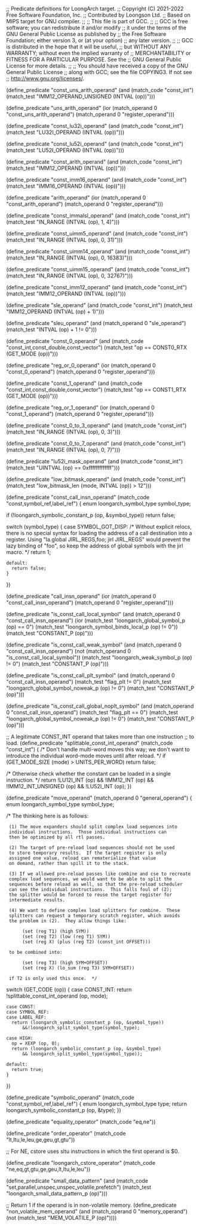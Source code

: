 ;; Predicate definitions for LoongArch target.
;; Copyright (C) 2021-2022 Free Software Foundation, Inc.
;; Contributed by Loongson Ltd.
;; Based on MIPS target for GNU compiler.
;;
;; This file is part of GCC.
;;
;; GCC is free software; you can redistribute it and/or modify
;; it under the terms of the GNU General Public License as published by
;; the Free Software Foundation; either version 3, or (at your option)
;; any later version.
;;
;; GCC is distributed in the hope that it will be useful,
;; but WITHOUT ANY WARRANTY; without even the implied warranty of
;; MERCHANTABILITY or FITNESS FOR A PARTICULAR PURPOSE.  See the
;; GNU General Public License for more details.
;;
;; You should have received a copy of the GNU General Public License
;; along with GCC; see the file COPYING3.  If not see
;; <http://www.gnu.org/licenses/>.

(define_predicate "const_uns_arith_operand"
  (and (match_code "const_int")
       (match_test "IMM12_OPERAND_UNSIGNED (INTVAL (op))")))

(define_predicate "uns_arith_operand"
  (ior (match_operand 0 "const_uns_arith_operand")
       (match_operand 0 "register_operand")))

(define_predicate "const_lu32i_operand"
  (and (match_code "const_int")
       (match_test "LU32I_OPERAND (INTVAL (op))")))

(define_predicate "const_lu52i_operand"
  (and (match_code "const_int")
       (match_test "LU52I_OPERAND (INTVAL (op))")))

(define_predicate "const_arith_operand"
  (and (match_code "const_int")
       (match_test "IMM12_OPERAND (INTVAL (op))")))

(define_predicate "const_imm16_operand"
  (and (match_code "const_int")
       (match_test "IMM16_OPERAND (INTVAL (op))")))

(define_predicate "arith_operand"
  (ior (match_operand 0 "const_arith_operand")
       (match_operand 0 "register_operand")))

(define_predicate "const_immalsl_operand"
  (and (match_code "const_int")
       (match_test "IN_RANGE (INTVAL (op), 1, 4)")))

(define_predicate "const_uimm5_operand"
  (and (match_code "const_int")
       (match_test "IN_RANGE (INTVAL (op), 0, 31)")))

(define_predicate "const_uimm14_operand"
  (and (match_code "const_int")
       (match_test "IN_RANGE (INTVAL (op), 0, 16383)")))

(define_predicate "const_uimm15_operand"
  (and (match_code "const_int")
       (match_test "IN_RANGE (INTVAL (op), 0, 32767)")))

(define_predicate "const_imm12_operand"
  (and (match_code "const_int")
       (match_test "IMM12_OPERAND (INTVAL (op))")))

(define_predicate "sle_operand"
  (and (match_code "const_int")
       (match_test "IMM12_OPERAND (INTVAL (op) + 1)")))

(define_predicate "sleu_operand"
  (and (match_operand 0 "sle_operand")
       (match_test "INTVAL (op) + 1 != 0")))

(define_predicate "const_0_operand"
  (and (match_code "const_int,const_double,const_vector")
       (match_test "op == CONST0_RTX (GET_MODE (op))")))

(define_predicate "reg_or_0_operand"
  (ior (match_operand 0 "const_0_operand")
       (match_operand 0 "register_operand")))

(define_predicate "const_1_operand"
  (and (match_code "const_int,const_double,const_vector")
       (match_test "op == CONST1_RTX (GET_MODE (op))")))

(define_predicate "reg_or_1_operand"
  (ior (match_operand 0 "const_1_operand")
       (match_operand 0 "register_operand")))

(define_predicate "const_0_to_3_operand"
  (and (match_code "const_int")
       (match_test "IN_RANGE (INTVAL (op), 0, 3)")))

(define_predicate "const_0_to_7_operand"
  (and (match_code "const_int")
       (match_test "IN_RANGE (INTVAL (op), 0, 7)")))

(define_predicate "lu52i_mask_operand"
  (and (match_code "const_int")
       (match_test "UINTVAL (op) == 0xfffffffffffff")))

(define_predicate "low_bitmask_operand"
  (and (match_code "const_int")
       (match_test "low_bitmask_len (mode, INTVAL (op)) > 12")))

(define_predicate "const_call_insn_operand"
  (match_code "const,symbol_ref,label_ref")
{
  enum loongarch_symbol_type symbol_type;

  if (!loongarch_symbolic_constant_p (op, &symbol_type))
    return false;

  switch (symbol_type)
    {
    case SYMBOL_GOT_DISP:
      /* Without explicit relocs, there is no special syntax for
	 loading the address of a call destination into a register.
	 Using "la.global JIRL_REGS,foo; jirl JIRL_REGS" would prevent the lazy
	 binding of "foo", so keep the address of global symbols with the jirl
	 macro.  */
      return 1;

    default:
      return false;
    }
})

(define_predicate "call_insn_operand"
  (ior (match_operand 0 "const_call_insn_operand")
       (match_operand 0 "register_operand")))

(define_predicate "is_const_call_local_symbol"
  (and (match_operand 0 "const_call_insn_operand")
       (ior (match_test "loongarch_global_symbol_p (op) == 0")
	    (match_test "loongarch_symbol_binds_local_p (op) != 0"))
       (match_test "CONSTANT_P (op)")))

(define_predicate "is_const_call_weak_symbol"
  (and (match_operand 0 "const_call_insn_operand")
       (not (match_operand 0 "is_const_call_local_symbol"))
       (match_test "loongarch_weak_symbol_p (op) != 0")
       (match_test "CONSTANT_P (op)")))

(define_predicate "is_const_call_plt_symbol"
  (and (match_operand 0 "const_call_insn_operand")
       (match_test "flag_plt != 0")
       (match_test "loongarch_global_symbol_noweak_p (op) != 0")
       (match_test "CONSTANT_P (op)")))

(define_predicate "is_const_call_global_noplt_symbol"
  (and (match_operand 0 "const_call_insn_operand")
       (match_test "flag_plt == 0")
       (match_test "loongarch_global_symbol_noweak_p (op) != 0")
       (match_test "CONSTANT_P (op)")))

;; A legitimate CONST_INT operand that takes more than one instruction
;; to load.
(define_predicate "splittable_const_int_operand"
  (match_code "const_int")
{
  /* Don't handle multi-word moves this way; we don't want to introduce
     the individual word-mode moves until after reload.  */
  if (GET_MODE_SIZE (mode) > UNITS_PER_WORD)
    return false;

  /* Otherwise check whether the constant can be loaded in a single
     instruction.  */
  return !LU12I_INT (op) && !IMM12_INT (op) && !IMM12_INT_UNSIGNED (op)
	 && !LU52I_INT (op);
})

(define_predicate "move_operand"
  (match_operand 0 "general_operand")
{
  enum loongarch_symbol_type symbol_type;

  /* The thinking here is as follows:

     (1) The move expanders should split complex load sequences into
	 individual instructions.  Those individual instructions can
	 then be optimized by all rtl passes.

     (2) The target of pre-reload load sequences should not be used
	 to store temporary results.  If the target register is only
	 assigned one value, reload can rematerialize that value
	 on demand, rather than spill it to the stack.

     (3) If we allowed pre-reload passes like combine and cse to recreate
	 complex load sequences, we would want to be able to split the
	 sequences before reload as well, so that the pre-reload scheduler
	 can see the individual instructions.  This falls foul of (2);
	 the splitter would be forced to reuse the target register for
	 intermediate results.

     (4) We want to define complex load splitters for combine.  These
	 splitters can request a temporary scratch register, which avoids
	 the problem in (2).  They allow things like:

	      (set (reg T1) (high SYM))
	      (set (reg T2) (low (reg T1) SYM))
	      (set (reg X) (plus (reg T2) (const_int OFFSET)))

	 to be combined into:

	      (set (reg T3) (high SYM+OFFSET))
	      (set (reg X) (lo_sum (reg T3) SYM+OFFSET))

	 if T2 is only used this once.  */
  switch (GET_CODE (op))
    {
    case CONST_INT:
      return !splittable_const_int_operand (op, mode);

    case CONST:
    case SYMBOL_REF:
    case LABEL_REF:
      return (loongarch_symbolic_constant_p (op, &symbol_type))
	      &&!loongarch_split_symbol_type(symbol_type);

    case HIGH:
      op = XEXP (op, 0);
      return (loongarch_symbolic_constant_p (op, &symbol_type)
	      && loongarch_split_symbol_type(symbol_type));

    default:
      return true;
    }
})

(define_predicate "symbolic_operand"
  (match_code "const,symbol_ref,label_ref")
{
  enum loongarch_symbol_type type;
  return loongarch_symbolic_constant_p (op, &type);
})

(define_predicate "equality_operator"
  (match_code "eq,ne"))

(define_predicate "order_operator"
  (match_code "lt,ltu,le,leu,ge,geu,gt,gtu"))

;; For NE, cstore uses sltu instructions in which the first operand is $0.

(define_predicate "loongarch_cstore_operator"
  (match_code "ne,eq,gt,gtu,ge,geu,lt,ltu,le,leu"))

(define_predicate "small_data_pattern"
  (and (match_code "set,parallel,unspec,unspec_volatile,prefetch")
       (match_test "loongarch_small_data_pattern_p (op)")))

;; Return 1 if the operand is in non-volatile memory.
(define_predicate "non_volatile_mem_operand"
  (and (match_operand 0 "memory_operand")
       (not (match_test "MEM_VOLATILE_P (op)"))))
